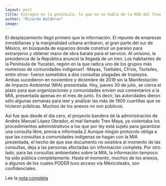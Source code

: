 ```yaml
---
layout: post
title: Estragos en la península, lo que no se habla de la MIA del Tren Maya
author: "Ricardo Balderas"
image: 
---
```

El desplazamiento llegó primero que la información. El repunte de empresas inmobiliarias y la marginalidad urbana arribaron, al gran parte del sur de México, en búsqueda de espacios donde construir un paraíso para extranjeros y obtener mano de obra barata para el servicio. Al unísono, la presidencia de la República anunció la llegada de un tren. Los habitantes de la Península de Yucatán, región en la que radica uno de los grupos más numeroso de comunidades indígenas1 -Mayas, Tseltales, Ch’ols, Tsotsiles, entre otros- fueron sometidos a dos consultas plagadas de tropiezos. Ambas sucedieron en noviembre y diciembre de 2019 sin la Manifestación de Impacto Ambiental (MIA) presentada. Hoy, jueves 30 de julio, se cierra el plazo para que organizaciones y comunidades envíen sus comentarios a la MIA, presentada apenas en el mes de junio. Es decir, las autoridades dieron sólo algunas semanas para leer y analizar las más de 1900 cuartillas que se hicieron públicas. Muchos de los anexos no son públicos.

Así fue que desde el día cero, el proyecto bandera de la administración de Andrés Manuel López Obrador, el mal llamado Tren Maya, ya violentaba los procedimientos administrativos a los que por ley está sujeto para garantizar una consulta libre, previa e informada.2 Aunque ningún protocolo obliga a que las consultas a comunidades indígenas se hagan con la MIA presentada, el hecho de que ese documento no existiera al momento de las consultas, deja a las personas afectadas sin información completa. Por otro lado, para las consultas ambientales sobre la MIA, la información tampoco ha sido pública completamente. Hasta el momento, muchos de los anexos, a algunos de los cuales PODER tuvo acceso vía Méxicoleaks, son confidenciales.

Lee la [nota completa](https://poderlatam.org/2020/07/estragos-en-la-peninsula-lo-que-no-se-habla-de-la-mia-del-tren-maya/)
